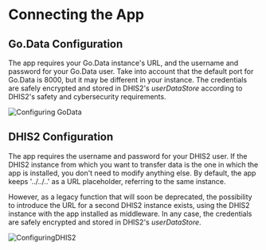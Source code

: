 # Connecting the App

## Go.Data Configuration

The app requires your Go.Data instance's URL, and the username and password for your Go.Data user. Take into account that the default port for Go.Data is 8000, but it may be different in your instance. The credentials are safely encrypted and stored in DHIS2's _userDataStore_ according to DHIS2's safety and cybersecurity requirements.

![Configuring GoData](https://user-images.githubusercontent.com/91990504/172189552-fffafa9b-c1fc-4857-b06f-688b4616ed0d.png)

## DHIS2 Configuration

The app requires the username and password for your DHIS2 user. If the DHIS2 instance from which you want to transfer data is the one in which the app is installed, you don't need to modify anything else. By default, the app keeps '../../..' as a URL placeholder, referring to the same instance.

However, as a legacy function that will soon be deprecated, the possibility to introduce the URL for a second DHIS2 instance exists, using the DHIS2 instance with the app installed as middleware. In any case, the credentials are safely encrypted and stored in DHIS2's _userDataStore_.

![ConfiguringDHIS2](https://user-images.githubusercontent.com/91990504/172189045-f972b7bf-36cc-4aaa-80f2-714b14fa8ac7.png)

###
